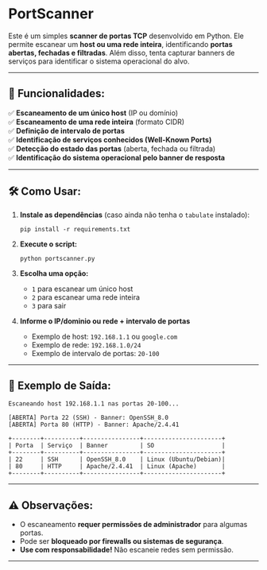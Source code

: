 # PortScanner

Este é um simples **scanner de portas TCP** desenvolvido em Python. Ele permite escanear um **host ou uma rede inteira**, identificando **portas abertas, fechadas e filtradas**. Além disso, tenta capturar banners de serviços para identificar o sistema operacional do alvo.

---

## 📌 Funcionalidades:
✅ **Escaneamento de um único host** (IP ou domínio)  
✅ **Escaneamento de uma rede inteira** (formato CIDR)  
✅ **Definição de intervalo de portas**  
✅ **Identificação de serviços conhecidos (Well-Known Ports)**  
✅ **Detecção do estado das portas** (aberta, fechada ou filtrada)  
✅ **Identificação do sistema operacional pelo banner de resposta**  

---

## 🛠️ Como Usar:

1. **Instale as dependências** (caso ainda não tenha o `tabulate` instalado):  
   ```
   pip install -r requirements.txt
   ```

2. **Execute o script:**  
   ```
   python portscanner.py
   ```

3. **Escolha uma opção:**  
   - `1` para escanear um único host  
   - `2` para escanear uma rede inteira  
   - `3` para sair  

4. **Informe o IP/dominio ou rede + intervalo de portas**  
   - Exemplo de host: `192.168.1.1` ou `google.com`  
   - Exemplo de rede: `192.168.1.0/24`  
   - Exemplo de intervalo de portas: `20-100`  

---

## 📌 Exemplo de Saída:

```
Escaneando host 192.168.1.1 nas portas 20-100...

[ABERTA] Porta 22 (SSH) - Banner: OpenSSH_8.0
[ABERTA] Porta 80 (HTTP) - Banner: Apache/2.4.41

+--------+----------+----------------+----------------------+
| Porta  | Serviço  | Banner         | SO                   |
+--------+----------+----------------+----------------------+
| 22     | SSH      | OpenSSH_8.0    | Linux (Ubuntu/Debian)|
| 80     | HTTP     | Apache/2.4.41  | Linux (Apache)       |
+--------+----------+----------------+----------------------+
```

---

## ⚠️ Observações:
- O escaneamento **requer permissões de administrador** para algumas portas.  
- Pode ser **bloqueado por firewalls ou sistemas de segurança**.  
- **Use com responsabilidade!** Não escaneie redes sem permissão.  

---